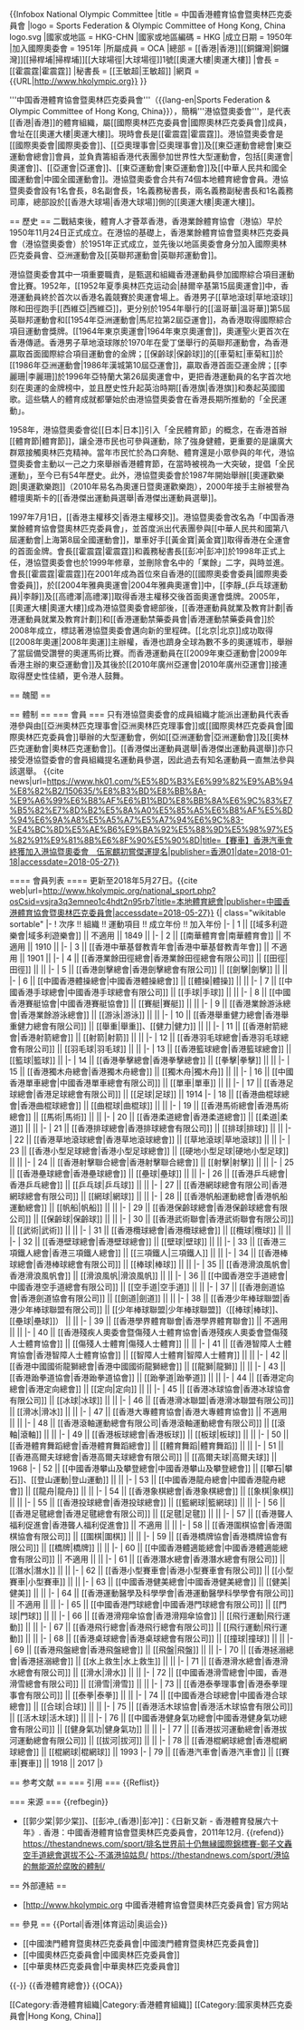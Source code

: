 {{Infobox National Olympic Committee
|title          = 中国香港體育協會暨奧林匹克委員會
|logo           = Sports Federation & Olympic Committee of Hong Kong, China logo.svg
|國家或地區     = HKG-CHN
|國家或地區編碼 = HKG
|成立日期       = 1950年
|加入國際奧委會 = 1951年
|所屬成員       = OCA
|總部           = [[香港|香港]][[銅鑼灣|銅鑼灣]][[掃桿埔|掃桿埔]][[大球場徑|大球場徑]]1號[[奧運大樓|奧運大樓]]
|會長           = [[霍震霆|霍震霆]]
|秘書長         = [[王敏超|王敏超]]
|網頁           = {{URL|http://www.hkolympic.org}}
}}

'''中国香港體育協會暨奧林匹克委員會'''（{{lang-en|Sports Federation & Olympic Committee of Hong Kong, China}}），簡稱'''港協暨奧委會'''，是代表[[香港|香港]]的體育組織，屬[[國際奧林匹克委員會|國際奧林匹克委員會]]成員，會址在[[奧運大樓|奧運大樓]]。現時會長是[[霍震霆|霍震霆]]。港協暨奧委會是[[國際奧委會|國際奧委會]]、[[亞奧理事會|亞奧理事會]]及[[東亞運動會總會|東亞運動會總會]]會員，並負責籌組香港代表團參加世界性大型運動會，包括[[奧運會|奧運會]]、[[亞運會|亞運會]]、[[東亞運動會|東亞運動會]]及[[中華人民共和國全國運動會|中國全國運動會]]。港協暨奧委會合共有74個本地體育總會會員。港協暨奧委會設有1名會長，8名副會長，1名義務秘書長，兩名義務副秘書長和1名義務司庫，總部設於[[香港大球場|香港大球場]]側的[[奧運大樓|奧運大樓]]。

== 歷史 ==
二戰結束後，體育人才薈萃香港，香港業餘體育協會（港協）早於1950年11月24日正式成立。在港協的基礎上，香港業餘體育協會暨奧林匹克委員會（港協暨奧委會）於1951年正式成立，並先後以地區奧委會身分加入國際奧林匹克委員會、亞洲運動會及[[英聯邦運動會|英聯邦運動會]]。

港協暨奧委會其中一項重要職責，是甄選和組織香港運動員參加國際綜合項目運動會比賽。1952年，[[1952年夏季奥林匹克运动会|赫爾辛基第15屆奧運會]]中，香港運動員終於首次以香港名義競賽於奧運會場上。香港男子[[草地滾球|草地滾球]]隊和田徑跑手[[西維亞|西維亞]]，更分别於1954年舉行的[[溫哥華|溫哥華]]第5屆英聯邦運動會和[[1954年亞洲運動會|馬尼拉第2屆亞運會]]，為香港取得國際綜合項目運動會獎牌。[[1964年東京奧運會|1964年東京奧運會]]，奧運聖火更首次在香港傳遞。香港男子草地滾球隊於1970年在愛丁堡舉行的英聯邦運動會，為香港贏取首面國際綜合項目運動會的金牌；[[保齡球|保齡球]]的[[車菊紅|車菊紅]]於[[1986年亞洲運動會|1986年漢城第10屆亞運會]]，贏取香港首面亞運金牌；[[李麗珊|李麗珊]]於1996年亞特蘭大第26屆奧運會中，更把香港運動員的名字首次地刻在奧運的金牌榜中，並且歷史性升起英治時期[[香港旗|香港旗]]和奏起英國國歌。這些驕人的體育成就都肇始於由港協暨奧委會在香港長期所推動的「全民運動」。

1958年，港協暨奧委會從[[日本|日本]]引入「全民體育節」的概念，在香港首辦[[體育節|體育節]]，讓全港市民也可參與運動，除了強身健體，更重要的是讓廣大群眾接觸奧林匹克精神。當年市民忙於為口奔馳、體育還是小眾參與的年代，港協暨奧委會主動以一己之力來舉辦香港體育節，在當時被視為一大突破，提倡「全民運動」，至今已有54年歷史。此外，港協暨奧委會於1987年開始舉辦[[奧運歡樂跑|奧運歡樂跑]]（2010年易名為奧運日暨奧運歡樂跑），2000年接手主辦被譽為體壇奧斯卡的[[香港傑出運動員選舉|香港傑出運動員選舉]]。

1997年7月1日，[[香港主權移交|香港主權移交]]。港協暨奧委會改名為「中国香港業餘體育協會暨奧林匹克委員會」，並首度派出代表團參與[[中華人民共和國第八屆運動會|上海第8屆全國運動會]]，單車好手[[黃金寶|黃金寶]]取得香港在全運會的首面金牌。會長[[霍震霆|霍震霆]]和義務秘書長[[彭冲|彭冲]]於1998年正式上任，港協暨奧委會也於1999年修章，並刪除會名中的「業餘」二字，與時並進。會長[[霍震霆|霍震霆]]在2001年成為首位來自香港的[[國際奧委會委員|國際奧委會委員]]，於[[2004年雅典奧運會|2004年雅典奧運會]]中，[[李靜_(乒乓球運動員)|李靜]]及[[高禮澤|高禮澤]]取得香港主權移交後首面奧運會獎牌。2005年，[[奧運大樓|奧運大樓]]成為港協暨奧委會總部後，[[香港運動員就業及教育計劃|香港運動員就業及教育計劃]]和[[香港運動禁藥委員會|香港運動禁藥委員會]]於2008年成立，標誌著港協暨奧委會邁向新的里程碑。[[北京|北京]]成功取得[[2008年奧運|2008年奧運]]主辦權，香港也躋身全球為數不多的奧運城市，舉辦了當屆備受讚譽的奧運馬術比賽。而香港運動員在[[2009年東亞運動會|2009年香港主辦的東亞運動會]]及其後於[[2010年廣州亞運會|2010年廣州亞運會]]接連取得歷史性佳績，更令港人鼓舞。

== 醜聞 == 

== 體制 ==
=== 會員 ===
只有港協暨奧委會的成員組織才能派出運動員代表香港參與由[[亞洲奧林匹克理事會|亞洲奧林匹克理事會]]或[[國際奧林匹克委員會|國際奧林匹克委員會]]舉辦的大型運動會，例如[[亞洲運動會|亞洲運動會]]及[[奧林匹克運動會|奧林匹克運動會]]。[[香港傑出運動員選舉|香港傑出運動員選舉]]亦只接受港協暨委會的會員組織提名運動員參選，因此過去有知名運動員一直無法參與該選舉。
<ref name="hk01_20180118">{{cite news|url=https://www.hk01.com/%E5%8D%B3%E6%99%82%E9%AB%94%E8%82%B2/150635/%E8%B3%BD%E8%BB%8A-%E9%A6%99%E6%B8%AF%E6%B1%BD%E8%BB%8A%E6%9C%83%E7%B5%82%E7%8D%B2%E5%8A%A0%E5%85%A5%E6%B8%AF%E5%8D%94%E6%9A%A8%E5%A5%A7%E5%A7%94%E6%9C%83-%E4%BC%8D%E5%AE%B6%E9%BA%92%E5%88%9D%E5%98%97%E5%82%91%E9%81%8B%E6%8F%90%E5%90%8D|title=【賽車】香港汽車會終獲加入港協暨奧委會　伍家麒初嘗傑運提名|publisher=香港01|date=2018-01-18|accessdate=2018-05-27}}</ref>

==== 會員列表 ====
更新至2018年5月27日。<ref>{{cite web|url=http://www.hkolympic.org/national_sport.php?osCsid=vsjra3q3emneo1c4hdt2n95rb7|title=本地體育總會|publisher=中國香港體育協會暨奧林匹克委員會|accessdate=2018-05-27}}</ref>
{| class="wikitable sortable"
|-
! 次序 !! 組織 !! 運動項目 !! 成立年份 !! 加入年份
|-
| 1 || [[域多利遊樂會|域多利遊樂會]] || 不適用 || 1849 ||
|-
| 2 || [[南華體育會|南華體育會]] || 不適用 || 1910 ||
|-
| 3 || [[香港中華基督教青年會|香港中華基督教青年會]] || 不適用 || 1901 ||
|-
| 4 || [[香港業餘田徑總會|香港業餘田徑總會有限公司]] || [[田徑|田徑]] || ||
|-
| 5 || [[香港劍擊總會|香港劍擊總會有限公司]] || [[劍擊|劍擊]] || ||
|-
| 6 || [[中國香港體操總會|中國香港體操總會]] || [[體操|體操]] || ||
|-
| 7 || [[中國香港手球總會|中國香港手球總會有限公司]] || [[手球|手球]] || ||
|-
| 8 || [[中國香港賽艇協會|中國香港賽艇協會]] || [[賽艇|賽艇]] || ||
|-
| 9 || [[香港業餘游泳總會|香港業餘游泳總會]] || [[游泳|游泳]] || ||
|-
| 10 || [[香港舉重健力總會|香港舉重健力總會有限公司]] || [[舉重|舉重]]、[[健力|健力]] || ||
|-
| 11 || [[香港射箭總會|香港射箭總會]] || [[射箭|射箭]] || ||
|-
| 12 || [[香港羽毛球總會|香港羽毛球總會有限公司]] || [[羽毛球|羽毛球]] || ||
|-
| 13 || [[香港籃球總會|香港籃球總會]] || [[籃球|籃球]] || 
|-
| 14 || [[香港拳擊總會|香港拳擊總會]] || [[拳擊|拳擊]] || ||
|-
| 15 || [[香港獨木舟總會|香港獨木舟總會]] || [[獨木舟|獨木舟]] || ||
|-
| 16 || [[中國香港單車總會|中國香港單車總會有限公司]] || [[單車|單車]] || ||
|-
| 17 || [[香港足球總會|香港足球總會有限公司]] || [[足球|足球]] || 1914
|-
| 18 || [[香港曲棍球總會|香港曲棍球總會]] || [[曲棍球|曲棍球]] || ||
|-
| 19 || [[香港馬術總會|香港馬術總會]] || [[馬術|馬術]] || ||
|-
| 20 || [[香港柔道總會|香港柔道總會]] || [[柔道|柔道]] || ||
|-
| 21 || [[香港排球總會|香港排球總會有限公司]] || [[排球|排球]] || ||
|-
| 22 || [[香港草地滾球總會|香港草地滾球總會]] || [[草地滾球|草地滾球]] || ||
|-
| 23 || [[香港小型足球總會|香港小型足球總會]] || [[硬地小型足球|硬地小型足球]] || ||
|-
| 24 || [[香港射擊聯合總會|香港射擊聯合總會]] || [[射擊|射擊]] || ||
|-
| 25 || [[香港壘球總會|香港壘球總會]] || [[壘球|壘球]] || ||
|-
| 26 || [[香港乒乓總會|香港乒乓總會]] || [[乒乓球|乒乓球]] || ||
|-
| 27 || [[香港網球總會有限公司|香港網球總會有限公司]] || [[網球|網球]] || ||
|-
| 28 || [[香港帆船運動總會|香港帆船運動總會]] || [[帆船|帆船]] || ||
|-
| 29 || [[香港保齡球總會|香港保齡球總會有限公司]] || [[保齡球|保齡球]] || ||
|-
| 30 || [[香港武術聯會|香港武術聯會有限公司]] || [[武術|武術]] || ||
|-
| 31 || [[香港欖球總會|香港欖球總會]] || [[欖球|欖球]] || ||
|-
| 32 || [[香港壁球總會|香港壁球總會]] || [[壁球|壁球]] || ||
|-
| 33 || [[香港三項鐵人總會|香港三項鐵人總會]] || [[三項鐵人|三項鐵人]] || ||
|-
| 34 || [[香港棒球總會|香港棒球總會有限公司]] || [[棒球|棒球]] || ||
|-
| 35 || [[香港滑浪風帆會|香港滑浪風帆會]] || [[滑浪風帆|滑浪風帆]] || ||
|-
| 36 || [[中國香港空手道總會|中國香港空手道總會有限公司]] || [[空手道|空手道]] || ||
|-
| 37 || [[香港劍道協會|香港劍道協會有限公司]] || [[劍道|劍道]] || ||
|-
| 38 || [[香港少年棒球聯盟|香港少年棒球聯盟有限公司]] || [[少年棒球聯盟|少年棒球聯盟]]（[[棒球|棒球]]、[[壘球|壘球]]） || ||
|-
| 39 || [[香港學界體育聯會|香港學界體育聯會]] || 不適用 || ||
|-
| 40 || [[香港殘疾人奧委會暨傷殘人士體育協會|香港殘疾人奧委會暨傷殘人士體育協會]] || [[傷殘人士體育|傷殘人士體育]] || ||
|-
| 41 || [[香港智障人士體育協會|香港智障人士體育協會]] || [[智障人士體育|智障人士體育]] || ||
|-
| 42 || [[香港中國國術龍獅總會|香港中國國術龍獅總會]] || [[龍獅|龍獅]] || ||
|-
| 43 || [[香港跆拳道協會|香港跆拳道協會]] || [[跆拳道|跆拳道]] || ||
|-
| 44 || [[香港定向總會|香港定向總會]] || [[定向|定向]] || ||
|-
| 45 || [[香港冰球協會|香港冰球協會有限公司]] || [[冰球|冰球]] || ||
|-
| 46 || [[香港滑冰聯盟|香港滑冰聯盟有限公司]] || [[滑冰|滑冰]] || ||
|-
| 47 || [[香港大專體育協會|香港大專體育協會]] || 不適用 || ||
|-
| 48 || [[香港滾軸運動總會有限公司|香港滾軸運動總會有限公司]] || [[滾軸|滾軸]] || ||
|-
| 49 || [[香港板球總會|香港板球]] || [[板球|板球]] || ||
|-
| 50 || [[香港體育舞蹈總會|香港體育舞蹈總會]] || [[體育舞蹈|體育舞蹈]] || ||
|-
| 51 || [[香港高爾夫球總會|香港高爾夫球總會有限公司]] || [[高爾夫球|高爾夫球]] || 1968
|-
| 52 || [[中國香港攀山及攀登總會|中國香港攀山及攀登總會]] || [[攀石|攀石]]、[[登山運動|登山運動]] || ||
|-
| 53 || [[中國香港龍舟總會|中國香港龍舟總會]] || [[龍舟|龍舟]] || ||
|-
| 54 || [[香港象棋總會|香港象棋總會]] || [[象棋|象棋]] || ||
|-
| 55 || [[香港投球總會|香港投球總會]] || [[籃網球|籃網球]] || ||
|-
| 56 || [[香港足毽總會|香港足毽總會有限公司]] || [[足毽|足毽]] || ||
|-
| 57 || [[香港聾人福利促進會|香港聾人福利促進會]] || 不適用 || ||
|-
| 58 || [[香港圍棋協會|香港圍棋協會有限公司]] || [[圍棋|圍棋]] || ||
|-
| 59 || [[香港橋牌協會|香港橋牌協會有限公司]] || [[橋牌|橋牌]] || ||
|-
| 60 || [[中國香港體適能總會|中國香港體適能總會有限公司]] || 不適用 || ||
|-
| 61 || [[香港潛水總會|香港潛水總會有限公司]] || [[潛水|潛水]] || ||
|-
| 62 || [[香港小型賽車會|香港小型賽車會有限公司]] || [[小型賽車|小型賽車]] || ||
|-
| 63 || [[中國香港健美總會|中國香港健美總會]] || [[健美|健美]] || ||
|-
| 64 || [[香港運動醫學及科學學會|香港運動醫學科學學會有限公司]] || 不適用 || ||
|-
| 65 || [[中國香港門球總會|中國香港門球總會有限公司]] || [[門球|門球]] || ||
|-
| 66 || [[香港滑翔傘協會|香港滑翔傘協會]] || [[飛行運動|飛行運動]] || ||
|-
| 67 || [[香港飛行總會|香港飛行總會有限公司]] || [[飛行運動|飛行運動]] || ||
|-
| 68 || [[香港桌球總會|香港桌球總會有限公司]] || [[撞球|撞球]] || ||
|-
| 69 || [[香港飛盤總會|香港飛盤總會]] || [[飛盤|飛盤]] || ||
|-
| 70 || [[香港拯溺總會|香港拯溺總會]] || [[水上救生|水上救生]] || ||
|-
| 71 || [[香港滑水總會|香港滑水總會有限公司]] || [[滑水|滑水]] || ||
|-
| 72 || [[中國香港滑雪總會|中國，香港滑雪總會有限公司]] || [[滑雪|滑雪]] || ||
|-
| 73 || [[香港泰拳理事會|香港泰拳理事會有限公司]] || [[泰拳|泰拳]] || ||
|-
| 74 || [[中國香港合球總會|中國香港合球總會]] || [[合球|合球]] || ||
|-
| 75 || [[香港活木球協會|香港活木球協會有限公司]] || [[活木球|活木球]] || ||
|-
| 76 || [[中國香港健身氣功總會|中國香港健身氣功總會有限公司]] || [[健身氣功|健身氣功]] || ||
|-
| 77 || [[香港拔河運動總會|香港拔河運動總會有限公司]] || [[拔河|拔河]] || ||
|-
| 78 || [[香港棍網球總會|香港棍網球總會]] || [[棍網球|棍網球]] || 1993
|-
| 79 || [[香港汽車會|香港汽車會]] || [[賽車|賽車]] || 1918 || 2017<ref name="hk01_20180118" />
|}

== 参考文献 ==
=== 引用 ===
{{Reflist}}

=== 来源 ===
{{refbegin}}
* [[郭少棠|郭少棠]]、[[彭冲_(香港)|彭冲]]：《日新又新 - 香港體育發展六十年》. 香港：中國香港體育協會暨奧林匹克委員會，2011年12月.
{{refend}}
https://thestandnews.com/sport/排名世界前十仍無縁國際錦標賽-鄭子文轟空手道總會選拔不公-不滿港協姑息/
https://thestandnews.com/sport/港協的無能源於腐敗的體制/

== 外部連結 ==
* [http://www.hkolympic.org 中國香港體育協會暨奧林匹克委員會] 官方网站

== 參見 ==
{{Portal|香港|体育运动|奥运会}}
* [[中國澳門體育暨奧林匹克委員會|中國澳門體育暨奧林匹克委員會]]
* [[中國奧林匹克委員會|中國奧林匹克委員會]]
* [[中華奧林匹克委員會|中華奧林匹克委員會]]

{{-}}
{{香港體育總會}}
{{OCA}}

[[Category:香港體育組織|Category:香港體育組織]]
[[Category:國家奧林匹克委員會|Hong Kong, China]]